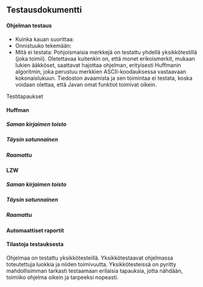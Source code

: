 ## Testausdokumentti

#### Ohjelman testaus
- Kuinka kauan suorittaa:
- Onnistuuko tekemään:
- Mitä ei testata:
Pohjoismaisia merkkejä on testattu yhdellä yksikkötestillä (joka toimii). Oletettavaa kuitenkin on, että monet erikoismerkit, mukaan lukien ääkköset, saattavat hajottaa ohjelman, erityisesti Huffmanin algoritmin, joka perustuu merkkien ASCII-koodauksessa vastaavaan kokonaislukuun.
Tiedoston avaamista ja sen toimintaa ei testata, koska voidaan olettaa, että Javan omat funktiot toimivat oikein.

Testitapaukset


#### Huffman
##### Saman kirjaimen toisto

##### Täysin satunnainen

##### Raamattu


#### LZW
##### Saman kirjaimen toisto

##### Täysin satunnainen

##### Raamattu


#### Automaattiset raportit


#### Tilastoja testauksesta


Ohjelmaa on testattu yksikkötesteillä. Yksikkötestaavat ohjelmassa toteutettuja luokkia ja niiden toimivuutta. Yksikkötesteissä on pyritty mahdollisimman tarkasti testaamaan erilaisia tapauksia, jotta nähdään, toimiiko ohjelma oikein ja tarpeeksi nopeasti.